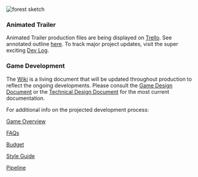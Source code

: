 ![forest sketch](https://github.com/jcongerkallas1/Brefhamer/blob/master/Images/forest_scene_final_small.jpg)
### Animated Trailer
Animated Trailer production files are being displayed on [Trello](https://trello.com/b/b2Wf4KYK/folkvangr).  See annotated outline [here](https://github.com/jcongerkallas1/Folkvangr/blob/master/Trailer%20Outline.md).  To track major project updates, visit the super exciting [Dev Log](https://github.com/jcongerkallas1/Folkvangr/blob/master/Dev%20Log.md).

### Game Development
The [Wiki](https://github.com/jcongerkallas1/Folkvangr/wiki) is a living document that will be updated throughout production to reflect the ongoing developments.  Please consult the [Game Design Document](https://docs.google.com/document/d/14NL6Ybq0--aWO0dLyGVvOm7W_1fBtnR-dtbBz1jaMoc/edit?usp=sharing) or the 
[Technical Design Document](https://docs.google.com/document/d/1n6o248Ov8BbkKBqlKvzQ165Qs1Pdf8bHazBc3eWPJqU/edit?usp=sharing)
 for the most current documentation.

For additional info on the projected development process:

[Game Overview](https://github.com/jcongerkallas1/Folkvangr/blob/master/Pipeline/Game%20Overview.md)

[FAQs](https://github.com/jcongerkallas1/Folkvangr/blob/master/Pipeline/FAQs.md)  

[Budget](https://github.com/jcongerkallas1/Folkvangr/blob/master/Budget/Budget%20Readme.md)

[Style Guide](https://github.com/jcongerkallas1/Folkvangr/blob/master/Pipeline/Style%20Guide.md)

[Pipeline](https://github.com/jcongerkallas1/Folkvangr/blob/master/Pipeline/Pipeline%20Overview.md)


 


